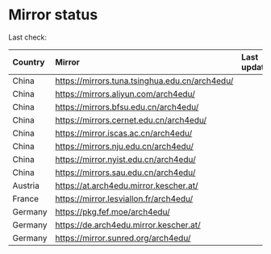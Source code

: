 <script src="./time.js"></script>
# Mirror status
Last check: <script type="text/javascript">localize(1735053720.0718045);</script>

|Country|Mirror|Last update|
|:------|:-----|:----------|
|China|https://mirrors.tuna.tsinghua.edu.cn/arch4edu/|<script type="text/javascript">localize(1735022990);</script>|
|China|https://mirrors.aliyun.com/arch4edu/|<script type="text/javascript">localize(1735022990);</script>|
|China|https://mirrors.bfsu.edu.cn/arch4edu/|<script type="text/javascript">localize(1735022990);</script>|
|China|https://mirrors.cernet.edu.cn/arch4edu/|<script type="text/javascript">localize(1735022990);</script>|
|China|https://mirror.iscas.ac.cn/arch4edu/|<script type="text/javascript">localize(1734979374);</script>|
|China|https://mirrors.nju.edu.cn/arch4edu/|<script type="text/javascript">localize(1734938118);</script>|
|China|https://mirror.nyist.edu.cn/arch4edu/|<script type="text/javascript">localize(1735022990);</script>|
|China|https://mirrors.sau.edu.cn/arch4edu/|<script type="text/javascript">localize(1731653531);</script>|
|Austria|https://at.arch4edu.mirror.kescher.at/|<script type="text/javascript">localize(1735022990);</script>|
|France|https://mirror.lesviallon.fr/arch4edu/|<script type="text/javascript">localize(1735022990);</script>|
|Germany|https://pkg.fef.moe/arch4edu/|<script type="text/javascript">localize(1735022990);</script>|
|Germany|https://de.arch4edu.mirror.kescher.at/|<script type="text/javascript">localize(1735022990);</script>|
|Germany|https://mirror.sunred.org/arch4edu/|<script type="text/javascript">localize(1735022990);</script>|

<script src="./tablefilter/tablefilter.js"></script>
<script src="./table.js"></script>